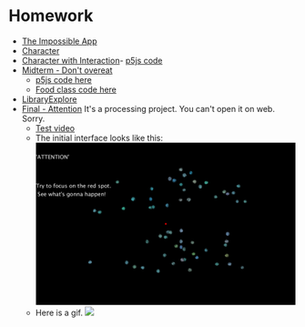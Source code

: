 # Homework

* [The Impossible App](/Homework/Impossible-App/MemoryBall.md)
* [Character](https://sherrydqy.github.io/CIM640/Homework/Character/index.html)
* [Character with Interaction](https://sherrydqy.github.io/CIM640/Homework/Character-with-Interaction/index.html)- [p5js code](https://sherrydqy.github.io/CIM640/Homework/Character-with-Interaction/sketch.js)
* [Midterm - Don't overeat](https://sherrydqy.github.io/CIM640/Homework/Midterm/index.html)
  * [p5js code here](https://sherrydqy.github.io/CIM640/Homework/Midterm/sketch.js)
  * [Food class code here](https://sherrydqy.github.io/CIM640/Homework/Midterm/Food.js)
* [LibraryExplore](https://sherrydqy.github.io/CIM640/Homework/LibraryExplore/index.html)
* [Final - Attention](https://sherrydqy.github.io/CIM640/Homework/Final/Attention)
 It's a processing project. You can't open it on web. Sorry.
  * [Test video](https://sherrydqy.github.io/CIM640/Homework/Final/test.mp4)
  * The initial interface looks like this:
  ![](./Final/interface.png)
  * Here is a gif.
  ![](./Final/interface.gif)

